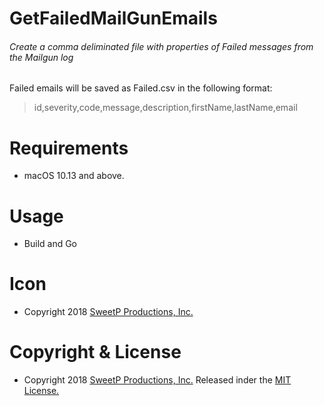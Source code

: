 # GetFailedMailGunEmails
###### Create a comma deliminated file with properties of Failed messages from the Mailgun log

Failed emails will be saved as Failed.csv in the following format:
>  id,severity,code,message,description,firstName,lastName,email


Requirements
===========
* macOS 10.13 and above.


Usage
=====
* Build and Go


Icon
====
* Copyright 2018 [SweetP Productions, Inc.](https://sweetpproductions.com)


Copyright & License
===============
* Copyright 2018 [SweetP Productions, Inc.](https://sweetpproductions.com) Released inder the [MIT License.](https://github.com/sweetppro/GetFailedMailGunEmails/blob/master/LICENSE)
